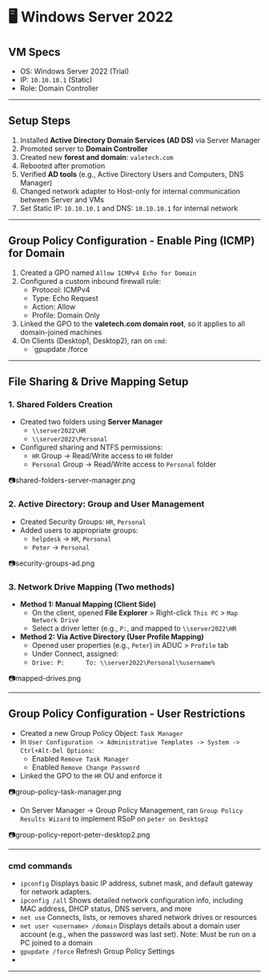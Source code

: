 # 🖥️ Windows Server 2022

## VM Specs
- OS: Windows Server 2022 (Trial)
- IP: `10.10.10.1` (Static)
- Role: Domain Controller

--- 
## Setup Steps
1. Installed **Active Directory Domain Services (AD DS)** via Server Manager
2. Promoted server to **Domain Controller**
3. Created new **forest and domain**: `valetech.com`
4. Rebooted after promotion
5. Verified **AD tools** (e.g., Active Directory Users and Computers, DNS Manager)
6. Changed network adapter to Host-only for internal communication between Server and VMs
7. Set Static IP: `10.10.10.1` and DNS: `10.10.10.1` for internal network

--- 
## Group Policy Configuration - Enable Ping (ICMP) for Domain
1. Created a GPO named `Allow ICMPv4 Echo for Domain`
2. Configured a custom inbound firewall rule:
	- Protocol: ICMPv4
	- Type: Echo Request
	- Action: Allow
	- Profile: Domain Only
3. Linked the GPO to the **valetech.com domain root**, so it applies to all domain-joined machines
4. On Clients (Desktop1, Desktop2), ran on `cmd`: 
	- `gpupdate /force

--- 
## File Sharing & Drive Mapping Setup
### 1. Shared Folders Creation 
- Created two folders using **Server Manager**
	- `\\server2022\HR`
	- `\\server2022\Personal`
- Configured sharing and NTFS permissions: 
	- `HR` Group -> Read/Write access to `HR` folder
	- `Personal` Group -> Read/Write access to `Personal` folder

📷shared-folders-server-manager.png

### 2. Active Directory: Group and User Management 
- Created Security Groups: `HR`, `Personal`
- Added users to appropriate groups: 
	- `helpdesk` -> `HR`, `Personal`
	- `Peter` -> `Personal`

📷security-groups-ad.png

### 3. Network Drive Mapping (Two methods)
- **Method 1: Manual Mapping (Client Side)**
	- On the client, opened **File Explorer** > Right-click `This PC` > `Map Network Drive`
	- Select a driver letter (e.g., `P:`, and mapped to `\\server2022\HR`
- **Method 2: Via Active Directory (User Profile Mapping)**
	- Opened user properties (e.g., `Peter`) in ADUC > `Profile` tab
	- Under Connect, assigned: 
	- `Drive: P:      To: \\server2022\Personal\%username%`

📷mapped-drives.png

--- 
## Group Policy Configuration - User Restrictions
- Created a new Group Policy Object: `Task Manager`
- In `User Configuration -> Administrative Templates -> System -> Ctrl+Alt-Del Options`: 
	- Enabled `Remove Task Manager`
	- Enabled `Remove Change Password`
- Linked the GPO to the `HR` OU and enforce it

📷group-policy-task-manager.png

- On Server Manager -> Group Policy Management, ran `Group Policy Results Wizard` to implement RSoP on `peter on Desktop2`

📷group-policy-report-peter-desktop2.png

---
### cmd commands
- `ipconfig` Displays basic IP address, subnet mask, and default gateway for network adapters.
- `ipconfig /all` Shows detailed network configuration info, including MAC address, DHCP status, DNS servers, and more
- `net use` Connects, lists, or removes shared network drives or resources
- `net user <username> /domain` Displays details about a domain user account (e.g., when the password was last set). Note: Must be run on a PC joined to a domain
- `gpupdate /force` Refresh Group Policy Settings
- 

--- 

